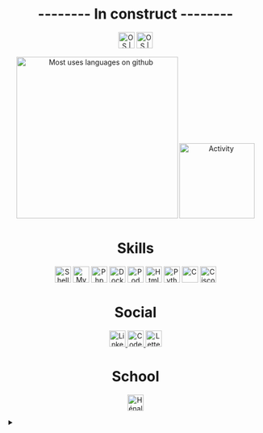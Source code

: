 <!-- 
https://img.shields.io/badge/<nom>-<hexa color>.svg?style=for-the-badge&logo=<logo simple icons>&logoColor=white
https://simpleicons.org/
https://shields.io/#styles 
https://github.com/anuraghazra/github-readme-stats
-->

<h1 align=center> -------- In construct -------- </h1>

<p align=center>
    
<img src="https://img.shields.io/badge/Linux-FCC624?style=for-the-badge&logo=linux&logoColor=black" alt="OS | Linux" height="32">

<img src="https://img.shields.io/badge/Windows-0078D6?style=for-the-badge&logo=windows&logoColor=white" alt="OS | Windows" height="32">

</p>
<p align=center>
    
<img src="https://github-readme-stats.vercel.app/api/top-langs/?username=Helvor&layout=compact&theme=dracula" alt="Most uses languages on github" width=320>
    
<img src="https://github-readme-stats.vercel.app/api?username=Helvor&hide_rank=true&layout=compact&theme=dracula&hide=prs,issues,contribs&show_icons=true&count_private=true" alt="Activity" height=149>
    
</p>

<h1 align=center> Skills </h1>

<p align=center>
        
<img src="https://img.shields.io/badge/shell_script-4D356B.svg?style=for-the-badge&logo=gnu-bash&logoColor=white" alt="Shell" height="32">

<img src="https://img.shields.io/badge/mysql-4479A1.svg?style=for-the-badge&logo=mysql&logoColor=white" alt="MySQL" height="32">

<img src="https://img.shields.io/badge/php-826799.svg?style=for-the-badge&logo=php&logoColor=white" alt="Php" height="32"> 
    
<img src="https://img.shields.io/badge/Docker-0db7ed.svg?style=for-the-badge&logo=docker&logoColor=white" alt="Docker" height="32">
    
<img src="https://img.shields.io/badge/Podman-872ea1.svg?style=for-the-badge&logo=podman&logoColor=white" alt="Podman" height="32">
    
<img src="https://img.shields.io/badge/html5-%23E34F26.svg?style=for-the-badge&logo=html5&logoColor=white" alt="Html" height="32">

<img src="https://img.shields.io/badge/python-3670A0?style=for-the-badge&logo=python&logoColor=ffdd54" alt="Python" height="32">

<img src="https://img.shields.io/badge/c-%2300599C.svg?style=for-the-badge&logo=c&logoColor=white" alt="C" height="32">
 
<img src="https://img.shields.io/badge/Cisco-1BA0D7.svg?style=for-the-badge&logo=cisco&logoColor=white" alt="Cisco" height="32">

</p>

<h1 align=center> Social </h1>

<p align=center>
    
<a href="https://www.linkedin.com/in/legros-victor/">
<img src="https://img.shields.io/badge/Linkedin-0A66C2?style=for-the-badge&logo=linkedin&logoColor=white" alt="Linkedin" height="32">
</a>
    
<a href="https://www.codewars.com/users/Helvor">
<img src="https://img.shields.io/badge/Codewars-B1361E?style=for-the-badge&logo=codewars&logoColor=white" alt="Codewars" height="32">
</a>
    
<a href="https://letterboxd.com/Elveli/">
<img src="https://img.shields.io/badge/Letterboxd-000000.svg?style=for-the-badge&logo=letterboxd&logoColor=00D735" alt="Letterboxd" height="32">
</a>
    
</p>
    
<h1 align=center> School </h1>

<p align=center>

<a href="https://www.henallux.be/">
<img src="https://zupimages.net/up/23/09/zgp2.png" alt="Hénallux" height="32">
</a> 

</p>

<details>
    <summary><b></b></summary>
    <img src="https://media.giphy.com/media/v1.Y2lkPTc5MGI3NjExMmQ0M2YwZDM1MDNmOGZkNWFiM2RmYzUzYmYwOTM2YTk4M2NjMzU3YiZjdD1n/rrmf3fICPZWg1MMXOW/giphy.gif"/>
</details>
